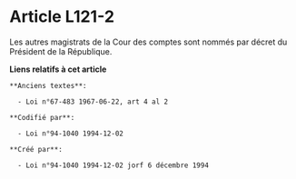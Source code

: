 # Article L121-2

Les autres magistrats de la Cour des comptes sont nommés par décret du Président de la République.

**Liens relatifs à cet article**

	**Anciens textes**:

	  - Loi n°67-483 1967-06-22, art 4 al 2

	**Codifié par**:

	  - Loi n°94-1040 1994-12-02

	**Créé par**:

	  - Loi n°94-1040 1994-12-02 jorf 6 décembre 1994
